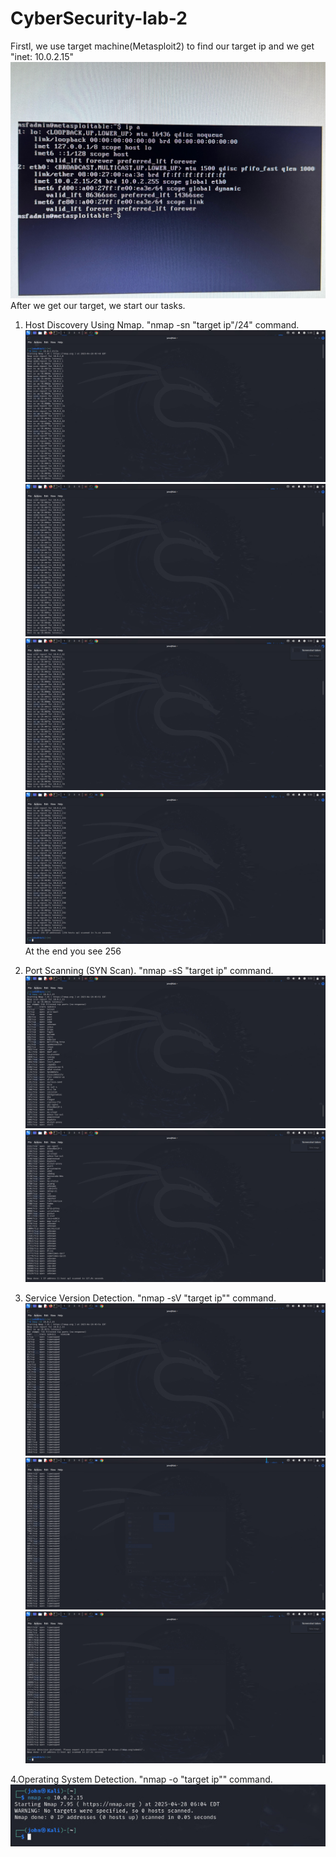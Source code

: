 # CyberSecurity-lab-2
Firstl, we use target machine(Metasploit2) to find our target ip and we get "inet: 10.0.2.15"
![image alt](https://github.com/AlizadaUlvi/CyberSecurity-lab-2/blob/89cc8c27928a39aca54ccdc020e2eb97ecdd3a0e/Metasploit2.jpg)
After we get our target, we start our tasks.
1. Host Discovery Using Nmap. "nmap -sn "target ip"/24" command.
![image alt](https://github.com/AlizadaUlvi/CyberSecurity-lab-2/blob/defaf2fb267f6192abacba10740ae61c0aad4bde/Ping%20Scan/nmap%20-sn%20target%20ip.jpg)
![image alt](https://github.com/AlizadaUlvi/CyberSecurity-lab-2/blob/813fedc14fa7bc7837e86f35aaff86b5b211a748/Ping%20Scan/nmap%20-sn%20target%20ip%20(2).jpg)
![image alt](https://github.com/AlizadaUlvi/CyberSecurity-lab-2/blob/f75ff30a69f75657757d56bb241b9a556ac6d707/Ping%20Scan/nmap%20-sn%20target%20ip%20(3).jpg)
![image alt](https://github.com/AlizadaUlvi/CyberSecurity-lab-2/blob/e6d528b1f6afa8d0e77e77279e8f260dd33d7067/Ping%20Scan/nmap%20-sn%20target%20ip%20(4).jpg)
At the end you see 256 

3. Port Scanning (SYN Scan). "nmap -sS "target ip" command.
![image alt](https://github.com/AlizadaUlvi/CyberSecurity-lab-2/blob/a0accbed947b62b551c48ffdb6d5659af14db152/TCP%20SYN%20Scan/nmap%20-sS%20target%20ip.jpg)
![image alt](https://github.com/AlizadaUlvi/CyberSecurity-lab-2/blob/426faf323bd8b4bd219f6b0537223ed7b8befde3/TCP%20SYN%20Scan/nmap%20-sS%20target%20ip%20(1).jpg)

4. Service Version Detection. "nmap -sV "target ip"" command.
![image alt](https://github.com/AlizadaUlvi/CyberSecurity-lab-2/blob/adf07e603acac6ba721a9d137b47d6d0e49ba418/service%20and%20version%20info/nmap%20-sV%20target%20ip.jpg)
![image alt](https://github.com/AlizadaUlvi/CyberSecurity-lab-2/blob/7569218220a8d014558cd9e3c51f5e0ee8e5196d/service%20and%20version%20info/nmap%20-sV%20target%20ip%20(2).jpg)
![image alt](https://github.com/AlizadaUlvi/CyberSecurity-lab-2/blob/7e8d776c9c877315ed819da20e284f55600e88b9/service%20and%20version%20info/nmap%20-sV%20target%20ip%20(1).jpg)

4.Operating System Detection. "nmap -o "target ip"" command.
![image alt](https://github.com/AlizadaUlvi/CyberSecurity-lab-2/blob/d243326010ab25c3c13fad38b48616e5e7bc1d7f/OS%20detection/nmap%20-o%20target%20ip.jpg)

